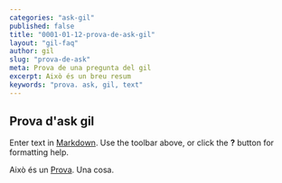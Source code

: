 ```yaml
---
categories: "ask-gil"
published: false
title: "0001-01-12-prova-de-ask-gil"
layout: "gil-faq"
author: gil
slug: "prova-de-ask"
meta: Prova de una pregunta del gil
excerpt: Això és un breu resum
keywords: "prova. ask, gil, text"
---
```


## Prova d'ask gil

Enter text in [Markdown](http://daringfireball.net/projects/markdown/). Use the toolbar above, or click the **?** button for formatting help.

Això és un [Prova](http://www.vortex.es/ "Prova d'enllaç"). Una cosa.
